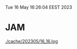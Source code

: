 Tue 16 May 16:26:04 EEST 2023
# JAM
<a href='./cache/202305/16_16.log'>./cache/202305/16_16.log</a>

